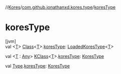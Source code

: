 //[Kores](../../index.md)/[com.github.jonathanxd.kores.type](index.md)/[koresType](kores-type.md)

# koresType

[jvm]\
val <[T](kores-type.md)> [Class](https://docs.oracle.com/javase/8/docs/api/java/lang/Class.html)<[T](kores-type.md)>.[koresType](kores-type.md): [LoadedKoresType](-loaded-kores-type/index.md)<[T](kores-type.md)>

val <[T](kores-type.md) : [Any](https://kotlinlang.org/api/latest/jvm/stdlib/kotlin/-any/index.html)> [KClass](https://kotlinlang.org/api/latest/jvm/stdlib/kotlin.reflect/-k-class/index.html)<[T](kores-type.md)>.[koresType](kores-type.md): [KoresType](-kores-type/index.md)

val [Type](https://docs.oracle.com/javase/8/docs/api/java/lang/reflect/Type.html).[koresType](kores-type.md): [KoresType](-kores-type/index.md)
